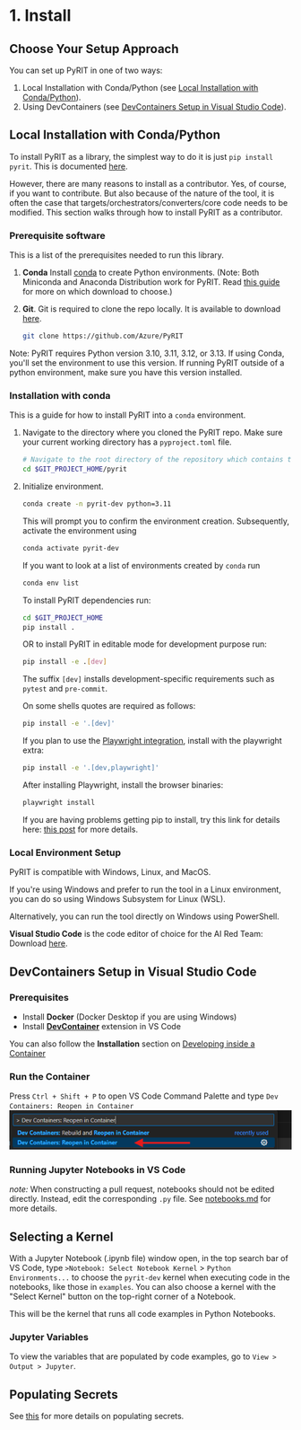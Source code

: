 # 1. Install

## Choose Your Setup Approach

You can set up PyRIT in one of two ways:
1. Local Installation with Conda/Python (see [Local Installation with Conda/Python](#local-installation-with-condapython)).
2. Using DevContainers (see [DevContainers Setup in Visual Studio Code](#devcontainers-setup-in-visual-studio-code)).

## Local Installation with Conda/Python

To install PyRIT as a library, the simplest way to do it is just `pip install pyrit`. This is documented [here](../setup/install_pyrit.md).

However, there are many reasons to install as a contributor. Yes, of course, if you want to contribute. But also because of the nature of the tool, it is often the case that targets/orchestrators/converters/core code needs to be modified. This section walks through how to install PyRIT as a contributor.

### Prerequisite software

This is a list of the prerequisites needed to run this library.

1. **Conda** Install [conda](https://www.anaconda.com/docs/getting-started/anaconda/install) to create Python environments. (Note: Both Miniconda and Anaconda Distribution work for PyRIT. Read [this guide](https://www.anaconda.com/docs/getting-started/getting-started) for more on which download to choose.)

1. **Git**. Git is required to clone the repo locally. It is available to download [here](https://git-scm.com/downloads).
    ```bash
    git clone https://github.com/Azure/PyRIT
    ```

Note: PyRIT requires Python version 3.10, 3.11, 3.12, or 3.13. If using Conda, you'll set the environment to use this version. If running PyRIT outside of a python environment, make sure you have this version installed.

### Installation with conda

This is a guide for how to install PyRIT into a `conda` environment.

1. Navigate to the directory where you cloned the PyRIT repo.
   Make sure your current working directory has a `pyproject.toml` file.

   ```bash
   # Navigate to the root directory of the repository which contains the pyproject.toml file
   cd $GIT_PROJECT_HOME/pyrit
   ```

1. Initialize environment.

    ```bash
    conda create -n pyrit-dev python=3.11
    ```

   This will prompt you to confirm the environment creation.
   Subsequently, activate the environment using

   ```bash
   conda activate pyrit-dev
   ```

   If you want to look at a list of environments created by `conda` run

   ```bash
   conda env list
   ```

   To install PyRIT dependencies run:
   ```bash
   cd $GIT_PROJECT_HOME
   pip install .
   ```

   OR to install PyRIT in editable mode for development purpose run:

   ```bash
   pip install -e .[dev]
   ```

   The suffix `[dev]` installs development-specific requirements such as `pytest` and `pre-commit`.

   On some shells quotes are required as follows:

   ```bash
   pip install -e '.[dev]'
   ```

   If you plan to use the [Playwright integration](../../code/targets/playwright_target.html), install with the playwright extra:
   ```bash
   pip install -e '.[dev,playwright]'
   ```

   After installing Playwright, install the browser binaries:
   ```bash
   playwright install
   ```

   If you are having problems getting pip to install, try this link for details here: [this post](https://stackoverflow.com/questions/77134272/pip-install-dev-with-pyproject-toml-not-working) for more details.


### Local Environment Setup

PyRIT is compatible with Windows, Linux, and MacOS.

If you're using Windows and prefer to run the tool in a Linux environment, you can do so using Windows Subsystem for Linux (WSL).

Alternatively, you can run the tool directly on Windows using PowerShell.

**Visual Studio Code** is the code editor of choice for the AI Red Team: Download [here](https://code.visualstudio.com/Download).

## DevContainers Setup in Visual Studio Code
### Prerequisites
* Install **Docker** (Docker Desktop if you are using Windows)
* Install [**DevContainer**](https://code.visualstudio.com/docs/devcontainers/containers) extension in VS Code

You can also follow the **Installation** section on [Developing inside a Container](https://code.visualstudio.com/docs/devcontainers/containers)

### Run the Container
Press `Ctrl + Shift + P` to open VS Code Command Palette and type `Dev Containers: Reopen in Container`
![DevContainer in VS Code Commands Menu](images/DevContainer-vscode.png)

### Running Jupyter Notebooks in VS Code

_note:_ When constructing a pull request, notebooks should not be edited directly. Instead, edit the corresponding `.py` file. See [notebooks.md](8_notebooks.md) for more details.

## Selecting a Kernel

With a Jupyter Notebook (.ipynb file) window open, in the top search bar of VS Code, type `>Notebook: Select Notebook Kernel` > `Python Environments...` to choose the `pyrit-dev` kernel when executing code in the notebooks, like those in `examples`. You can also choose a kernel with the "Select Kernel" button on the top-right corner of a Notebook.

This will be the kernel that runs all code examples in Python Notebooks.

### Jupyter Variables

To view the variables that are populated by code examples, go to `View > Output > Jupyter`.

## Populating Secrets

See [this](../setup/populating_secrets.md) for more details on populating secrets.
